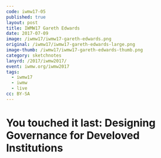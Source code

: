 ```yaml
---
code: iwmw17-05
published: true
layout: post
title: IWMW17 Gareth Edwards
date: 2017-07-09
image: /iwmw17/iwmw17-gareth-edwards.png
original: /iwmw17/iwmw17-gareth-edwards-large.png
image-thumb: /iwmw17/iwmw17-gareth-edwards-thumb.png
category: sketchnotes
lanyrd: /2017/iwmw2017/
event: iwmw.org/iwmw2017
tags:
  - iwmw17
  - iwmw
  - live
cc: BY-SA
---
```


# You touched it last: Designing Governance for Develoved Institutions
